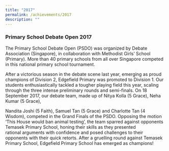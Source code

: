 ```yaml
---
title: "2017"
permalink: /achievements/2017
description: ""
---
```

### Primary School Debate Open 2017 

The Primary School Debate Open (PSDO) was organized by Debate Association (Singapore), in collaboration with Methodist Girls’ School (Primary). More than 40 primary schools from all over Singapore competed in this national primary school tournament.

After a victorious season in the debate scene last year, emerging as proud champions of Division 2, Edgefield Primary was promoted to Division 1. Our students enthusiastically tackled a tougher playing field this year, scaling through the three intense preliminary rounds and semi-finals. On 18 September 2017, our debate team, made up of Nitya Kolla (5 Grace), Neha Kumar (5 Grace),

Nandita Joshi (5 Faith), Samuel Tan (5 Grace) and Charlotte Tan (4 Wisdom), competed in the Grand Finals of the PSDO. Opposing the motion ‘This House would ban animal testing’, the team sparred against opponents Temasek Primary School, honing their skills as they presented rational arguments with confidence and posed challenges to their opponents with their quick retorts. After a gruelling round against Temasek Primary School, Edgefield Primary School has emerged as champions!


